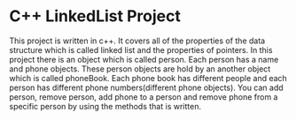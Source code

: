# C++ LinkedList Project 
This project is written in c++. It covers all of the properties of the data structure which is called linked list and the properties of pointers. In this project there is an object which is called person. Each person has a name and phone objects. These person objects are hold by an another object which is called phoneBook. Each phone book has different people and each person has different phone numbers(different phone objects). You can add person, remove person, add phone to a person and remove phone from a specific person by using the methods that is written.
